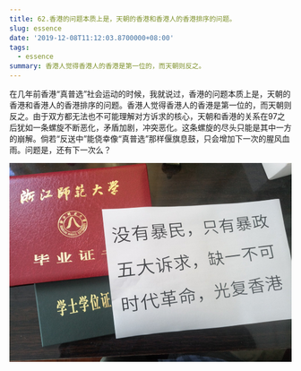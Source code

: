 ```yaml
---
title: 62.香港的问题本质上是，天朝的香港和香港人的香港排序的问题。
slug: essence
date: '2019-12-08T11:12:03.8700000+08:00'
tags:
  - essence
summary: 香港人觉得香港人的香港是第一位的，而天朝则反之。
---
```

在几年前香港“真普选”社会运动的时候，我就说过，香港的问题本质上是，天朝的香港和香港人的香港排序的问题。香港人觉得香港人的香港是第一位的，而天朝则反之。由于双方都无法也不可能理解对方诉求的核心，天朝和香港的关系在97之后犹如一条螺旋不断恶化，矛盾加剧，冲突恶化。这条螺旋的尽头只能是其中一方的崩解。倘若“反送中”能侥幸像“真普选”那样偃旗息鼓，只会增加下一次的腥风血雨。问题是，还有下一次么？

![](/images/uploads/62.png)

